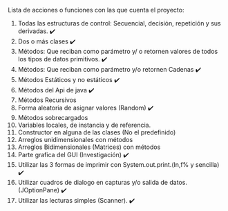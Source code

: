 Lista de acciones o funciones con las que cuenta el proyecto:

1. Todas las estructuras de control: Secuencial, decisión, repetición y sus derivadas. ✔️ 
2. Dos o más clases ✔️
3. Métodos: Que reciban como parámetro y/ o retornen valores de todos los tipos de datos primitivos. ✔️
4. Métodos: Que reciban como parámetro y/o retornen Cadenas ✔️
5. Métodos Estáticos y no estáticos ✔️
6. Métodos del Api de java ✔️
7. Métodos Recursivos 
8. Forma aleatoria de asignar valores (Random) ✔️
9. Métodos sobrecargados 
10. Variables locales, de instancia y de referencia. 
11. Constructor en alguna de las clases (No el predefinido) 
12. Arreglos unidimensionales con métodos 
13. Arreglos Bidimensionales (Matrices) con métodos 
14. Parte grafica del GUI (Investigación) ✔️
15. Utilizar las 3 formas de imprimir con System.out.print.(ln,f% y sencilla) ✔️
16. Utilizar cuadros de dialogo en capturas y/o salida de datos. (JOptionPane) ✔️
17. Utilizar las lecturas simples (Scanner). ✔️
